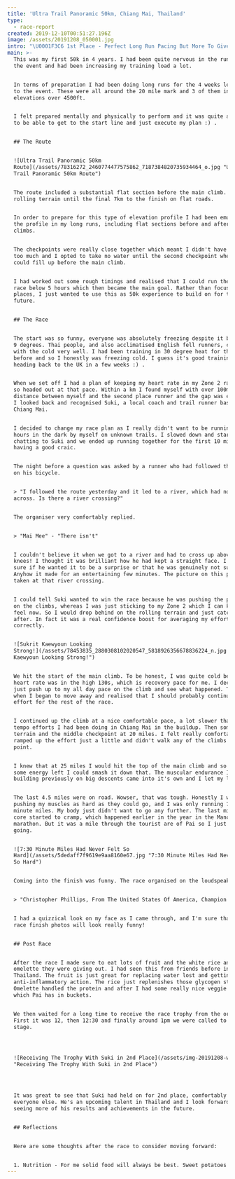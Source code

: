 ```yaml
---
title: 'Ultra Trail Panoramic 50km, Chiang Mai, Thailand'
type:
  - race-report
created: 2019-12-10T00:51:27.196Z
image: /assets/20191208_050001.jpg
intro: "\U0001F3C6 1st Place - Perfect Long Run Pacing But More To Give \U0001F3C6"
main: >-
  This was my first 50k in 4 years. I had been quite nervous in the run up to
  the event and had been increasing my training load a lot.


  In terms of preparation I had been doing long runs for the 4 weeks leading up
  to the event. These were all around the 20 mile mark and 3 of them including
  elevations over 4500ft.


  I felt prepared mentally and physically to perform and it was quite a relief
  to be able to get to the start line and just execute my plan :) .


  ## The Route


  ![Ultra Trail Panoramic 50km
  Route](/assets/78316272_2460774477575862_7187384820735934464_o.jpg "Ultra
  Trail Panoramic 50km Route")


  The route included a substantial flat section before the main climb. Then some
  rolling terrain until the final 7km to the finish on flat roads. 


  In order to prepare for this type of elevation profile I had been emulating
  the profile in my long runs, including flat sections before and after longer
  climbs. 


  The checkpoints were really close together which meant I didn't have to carry
  too much and I opted to take no water until the second checkpoint where I
  could fill up before the main climb. 


  I had worked out some rough timings and realised that I could run the whole
  race below 5 hours which then became the main goal. Rather than focusing on
  places, I just wanted to use this as 50k experience to build on for the
  future.


  ## The Race


  The start was so funny, everyone was absolutely freezing despite it being only
  9 degrees. Thai people, and also acclimatised English fell runners, can't deal
  with the cold very well. I had been training in 30 degree heat for the 6 weeks
  before and so I honestly was freezing cold. I guess it's good training for
  heading back to the UK in a few weeks :) .


  When we set off I had a plan of keeping my heart rate in my Zone 2 range, and
  so headed out at that pace. Within a km I found myself with over 100m of
  distance between myself and the second place runner and the gap was extending.
  I looked back and recognised Suki, a local coach and trail runner based in
  Chiang Mai. 


  I decided to change my race plan as I really didn't want to be running for 2.5
  hours in the dark by myself on unknown trails. I slowed down and started
  chatting to Suki and we ended up running together for the first 10 miles and
  having a good craic. 


  The night before a question was asked by a runner who had followed the route
  on his bicycle. 


  > "I followed the route yesterday and it led to a river, which had no way
  across. Is there a river crossing?"


  The organiser very comfortably replied.


  > "Mai Mee" - "There isn't"


  I couldn't believe it when we got to a river and had to cross up above our
  knees! I thought it was brilliant how he had kept a straight face. I'm not
  sure if he wanted it to be a surprise or that he was genuinely not sure :) .
  Anyhow it made for an entertaining few minutes. The picture on this post was
  taken at that river crossing.


  I could tell Suki wanted to win the race because he was pushing the pace a lot
  on the climbs, whereas I was just sticking to my Zone 2 which I can keep by
  feel now. So I would drop behind on the rolling terrain and just catch up
  after. In fact it was a real confidence boost for averaging my effort out
  correctly.


  ![Sukrit Kaewyoun Looking
  Strong!](/assets/78453835_2880308102020547_5818926356678836224_n.jpg "Sukrit
  Kaewyoun Looking Strong!")


  We hit the start of the main climb. To be honest, I was quite cold because my
  heart rate was in the high 130s, which is recovery pace for me. I decided to
  just push up to my all day pace on the climb and see what happened. That's
  when I began to move away and realised that I should probably continue the
  effort for the rest of the race.


  I continued up the climb at a nice comfortable pace, a lot slower than the
  tempo efforts I had been doing in Chiang Mai in the buildup. Then some rolling
  terrain and the middle checkpoint at 20 miles. I felt really comfortable so
  ramped up the effort just a little and didn't walk any of the climbs from that
  point.


  I knew that at 25 miles I would hit the top of the main climb and so if I had
  some energy left I could smash it down that. The muscular endurance I had been
  building previously on big descents came into it's own and I let my legs fly.


  The last 4.5 miles were on road. Wowser, that was tough. Honestly I was
  pushing my muscles as hard as they could go, and I was only running 7:30
  minute miles. My body just didn't want to go any further. The last mile and my
  core started to cramp, which happened earlier in the year in the Manchester
  marathon. But it was a mile through the tourist are of Pai so I just kept
  going.


  ![7:30 Minute Miles Had Never Felt So
  Hard](/assets/5dedaff7f9619e9aa8160e67.jpg "7:30 Minute Miles Had Never Felt
  So Hard")


  Coming into the finish was funny. The race organised on the loudspeaker said: 


  > "Christopher Phillips, From The United States Of America, Champion of 50K"


  I had a quizzical look on my face as I came through, and I'm sure that the
  race finish photos will look really funny!


  ## Post Race


  After the race I made sure to eat lots of fruit and the white rice and
  omelette they were giving out. I had seen this from friends before in
  Thailand. The fruit is just great for replacing water lost and getting that
  anti-inflammatory action. The rice just replenishes those glycogen stores.
  Omelette handled the protein and after I had some really nice veggie food
  which Pai has in buckets.


  We then waited for a long time to receive the race trophy from the organisers.
  First it was 12, then 12:30 and finally around 1pm we were called to the
  stage.




  ![Receiving The Trophy With Suki in 2nd Place](/assets/img-20191208-wa0003.jpg
  "Receiving The Trophy With Suki in 2nd Place")




  It was great to see that Suki had held on for 2nd place, comfortably ahead of
  everyone else. He's an upcoming talent in Thailand and I look forward to
  seeing more of his results and achievements in the future.


  ## Reflections


  Here are some thoughts after the race to consider moving forward:


  1. Nutrition - For me solid food will always be best. Sweet potatoes and mango
---
```


